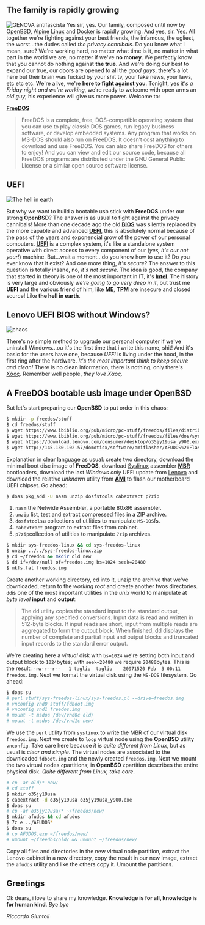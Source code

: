 ﻿## The family is rapidly growing
![GENOVA antifascista](https://scontent-otp1-1.xx.fbcdn.net/v/t1.0-9/26992485_10215637286587786_5182180295980038263_n.jpg?oh=7fd752bfb4977878a635cda33d79d682&oe=5B150DBE)
Yes sir, yes. Our family, composed until now by [OpenBSD](https://www.openbsd.org/), [Alpine Linux](https://www.alpinelinux.org/) and [Docker](https://www.docker.com/) is rapidly growing. And yes, sir. Yes. All together we're fighting against your best friends, the infamous, the ugliest, the worst...the dudes called *the privacy cannibals*. Do you know what i mean, sure? 
We're working hard, no matter what time is it, no matter in what part in the world we are, no matter if we've **no money**. We perfectly know that you cannot do nothing against **the true**. And we're doing our best to expand our true, our doors are opened to all the *good guys*, there's a lot here but their brain was fucked by your shit tv, your fake news, your laws, etc etc etc. We're alive, we're **here to fight against you**.
Tonight, yes *it's a Friday night and we're working*, we're ready to welcome with open arms an *old guy*,  his experience will give us more power. Welcome to:

[**FreeDOS**](http://www.freedos.org/)

> FreeDOS is a complete, free, DOS-compatible operating system that you can use to play classic DOS games, run legacy business software, or develop embedded systems. Any program that works on MS-DOS should also run on FreeDOS.
It doesn’t cost anything to download and use FreeDOS. You can also share FreeDOS for others to enjoy! And you can view and edit our source code, because all FreeDOS programs are distributed under the GNU General Public License or a similar open source software license.
## UEFI
![The hell in earth](https://scontent-frx5-1.xx.fbcdn.net/v/t1.0-9/22886001_10214894127769280_7559827501261378744_n.jpg?oh=3f015f59bfb1b5b3d7fa53c0cfe848a4&oe=5B1A8A6A)

But why we want to build a bootable usb stick with **FreeDOS** under our strong **OpenBSD**? The answer is as usual to fight against the privacy cannibals! 
More than one decade ago the old [**BIOS**](https://en.wikipedia.org/wiki/BIOS) was silently replaced by the more capable and advanced [**UEFI**](http://www.uefi.org/), this is absolutely normal because of the pass of the years and exponencial grow of the power of our personal computers. [**UEFI**](https://en.wikipedia.org/wiki/Unified_Extensible_Firmware_Interface) is a complex system, it's like a standalone system operative with direct access to every component of our (*yes, it's our not your!*) machine. But...wait a moment...do you know how to use it? Do you ever know that it exist? And one more thing, *it's secure*? The answer to this question is totally insane, no, *it's not secure*. The idea is good, the company that started  in theory is one of the most important in IT, it's [**Intel**](https://www.intel.co.uk/content/www/uk/en/homepage.html?_ga=2.49642342.1336926968.1517604803-1923177664.1517604803).
The history is very large and obviously *we're going to go very deep in it*, but trust me **UEFI** and the various friend of him, like [**ME**](https://en.wikipedia.org/wiki/Intel_Management_Engine), [**TPM**](https://en.wikipedia.org/wiki/Trusted_Platform_Module) are insecure and closed source! Like **the hell in earth**.
## Lenovo UEFI BIOS without Windows?
![chaos](https://lh4.googleusercontent.com/ywq-n7n21H-S1x6vfI39fyRfgqJNtrzEd57IMNpMrofO6kr90wqUBDds7bpBvbmAsg3BC5ONqCV8nePRIj_o=w1366-h601)

There's no simple method to upgrade our personal computer if we've uninstall Windows...ou it's the first time that i write this name, shit! And it's basic for the users have one, because *UEFI* is living under the hood, in the first ring after the hardware. *It's the most important think to keep secure and clean!* There is no clean information, there is nothing, only there's [Χάος](https://en.wikipedia.org/wiki/Chaos_(mythology)).
Remember well people, *they love Χάος*.

## A FreeDOS bootable usb image under OpenBSD

But let's start preparing our **OpenBSD** to put order in this chaos:
```sh
$ mkdir -p freedos/stuff
$ cd freedos/stuff
$ wget https://www.ibiblio.org/pub/micro/pc-stuff/freedos/files/distributions/1.0/fdboot.img
$ wget https://www.ibiblio.org/pub/micro/pc-stuff/freedos/files/dos/sys/sys-freedos-linux/sys-freedos-linux.zip
$ wget https://download.lenovo.com/consumer/desktop/o35jy19usa_y900.exe
$ wget http://145.130.102.57/domoticx/software/amiflasher/AFUDOS%20Flasher%205.05.04.7z
```
Explanation in clear language as usual: create two directory, download the minimal boot disc image of **FreeDOS**, download [Syslinux](http://www.syslinux.org/wiki/index.php?title=The_Syslinux_Project) assembler [**MBR**](https://en.wikipedia.org/wiki/Master_boot_record)  bootloaders, download the last *Windows only* UEFI update from [Lenovo](https://pcsupport.lenovo.com) and download the relative *unknown* utility from [**AMI**](https://ami.com/en/) to flash our  motherboard UEFI chipset. Go ahead:
```sh
$ doas pkg_add -U nasm unzip dosfstools cabextract p7zip
```
1.	`nasm` the Netwide Assembler, a portable 80x86 assembler.
2.	`unzip` list, test and extract compressed files in a ZIP archive.
3.	`dosfstools`a collections of utilities to manipulate `MS-DOS`fs.
4.	`cabextract`  program to extract files from cabinet.
5.	`p7zip`collection of utilities to manipulate `7zip` archives.

```sh
$ mkdir sys-freedos-linux && cd sys-freedos-linux
$ unzip ../../sys-freedos-linux.zip
$ cd ~/freedos && mkdir old new
$ dd if=/dev/null of=freedos.img bs=1024 seek=20480
$ mkfs.fat freedos.img
```
Create another working directory, cd into it, unzip the archive that we've downloaded, return to the *working root* and create another twos directories.
`dd`is one of the most important utilities in the *unix* world to manipulate at *byte level* **input** and **output**:

> The dd utility copies the standard input to the standard output, applying
any specified conversions.  Input data is read and written in 512-byte
blocks.  If input reads are short, input from multiple reads are
aggregated to form the output block.  When finished, dd displays the
number of complete and partial input and output blocks and truncated
input records to the standard error output.

We're creating here a *virtual* disk with `bs=1024` we're setting both input and output block to `1024`bytes; with `seek=20480` we require `20480`bytes. This is the result:
`-rw-r--r--   1 taglio  taglio    20971520 Feb  3 00:11 freedos.img`. 
Next we format the virtual disk using the `MS-DOS` filesystem. Go ahead:
```sh
$ doas su
# perl stuff/sys-freedos-linux/sys-freedos.pl --drive=freedos.img
# vnconfig vnd0 stuff/fdboot.img
# vnconfig vnd1 freedos.img
# mount -t msdos /dev/vnd0c old/
# mount -t msdos /dev/vnd1c new/
```
We use the `perl` utility from `syslinux` to write the MBR of our virtual disk `freedos.img`. Next we create to `loop` virtual node using the **OpenBSD** utility `vnconfig`. Take care here because *it is quite different from Linux*, but as usual is *clear and simple*. The virtual nodes are associated to the downloaded `fdboot.img` and the newly created `freedos.img`. Next we mount the two virtual nodes `c`partitions; in **OpenBSD** `c`partition describes the entire physical disk. *Quite different from Linux, take care*.
```sh
# cp -ar old/* new/
# cd stuff
$ mkdir o35jy19usa
$ cabextract -d o35jy19usa o35jy19usa_y900.exe
$ doas su
# cp -ar o35jy19usa/* ~/freedos/new/
$ mkdir afudos && cd afudos
$ 7z e ../AFUDOS*
$ doas su
# cp AFUDOS.exe ~/freedos/new/
# umount ~/freedos/old/ && umount ~/freedos/new/
```
Copy all files and directories in the new virtual node partition, extract the Lenovo cabinet in a new directory, copy the result in our new image, extract the `afudos` utility and like the others copy it. Umount the partitions.
## Greetings
Ok dears, i love to share my knowledge. **Knowledge is for all, knowledge is for human kind**. *Bye bye*

*Riccardo Giuntoli*
